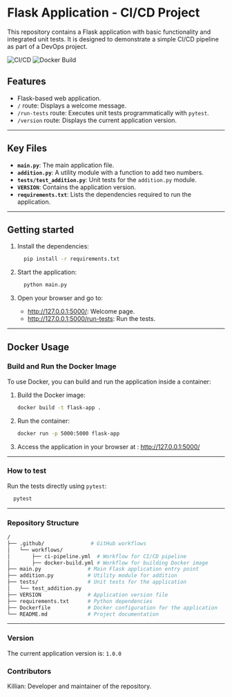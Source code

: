 # Flask Application - CI/CD Project

This repository contains a Flask application with basic functionality and integrated unit tests. It is designed to demonstrate a simple CI/CD pipeline as part of a DevOps project.

![CI/CD](https://github.com/<your-username>/<your-repo>/actions/workflows/ci-pipeline.yml/badge.svg)
![Docker Build](https://github.com/<your-username>/<your-repo>/actions/workflows/docker-build.yml/badge.svg)

## Features
- Flask-based web application.
- `/` route: Displays a welcome message.
- `/run-tests` route: Executes unit tests programmatically with `pytest`.
- `/version` route: Displays the current application version.

---

## Key Files
- **`main.py`**: The main application file.
- **`addition.py`**: A utility module with a function to add two numbers.
- **`tests/test_addition.py`**: Unit tests for the `addition.py` module.
- **`VERSION`**: Contains the application version.
- **`requirements.txt`**: Lists the dependencies required to run the application.

---

## Getting started
1. Install the dependencies:
    ```bash
      pip install -r requirements.txt
    ```
2. Start the application:
    ```bash
      python main.py
    ```

3. Open your browser and go to:
   - http://127.0.0.1:5000/: Welcome page.
   - http://127.0.0.1:5000/run-tests: Run the tests.

---

## Docker Usage
### Build and Run the Docker Image
To use Docker, you can build and run the application inside a container:

1. Build the Docker image:
    ```bash
    docker build -t flask-app .
    ```

2. Run the container:
    ```bash
    docker run -p 5000:5000 flask-app
    ```

3. Access the application in your browser at :
http://127.0.0.1:5000/


---

### How to test
Run the tests directly using `pytest`:
```bash
  pytest
```

---

### Repository Structure
```bash
/
├── .github/               # GitHub workflows
│   └── workflows/
│       ├── ci-pipeline.yml  # Workflow for CI/CD pipeline
│       ├── docker-build.yml # Workflow for building Docker image
├── main.py               # Main Flask application entry point
├── addition.py           # Utility module for addition
├── tests/                # Unit tests for the application
│   └── test_addition.py
├── VERSION               # Application version file
├── requirements.txt      # Python dependencies
├── Dockerfile            # Docker configuration for the application
└── README.md             # Project documentation    
```

---
### Version
The current application version is: `1.0.0`

### Contributors
Killian: Developer and maintainer of the repository.